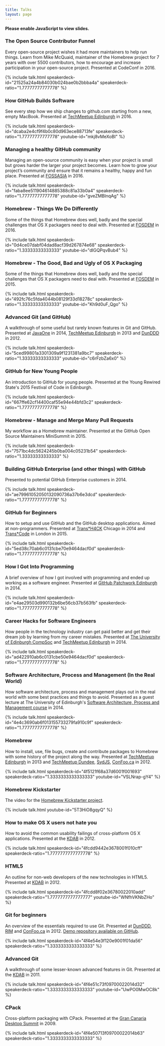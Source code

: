 ```yaml
---
title: Talks
layout: page
---
```

<noscript>**Please enable JavaScript to view slides.**</noscript>

### The Open Source Contributor Funnel
Every open-source project wishes it had more maintainers to help run things. Learn from Mike McQuaid, maintainer of the Homebrew project for 7 years with over 5500 contributors, how to encourage and increase participation in your open-source project. Presented at CodeConf in 2016.

{% include talk.html speakerdeck-id="21525a24a4b84030b024bae0b2bbba4a" speakerdeck-ratio="1.77777777777778" %}

### How GitHub Builds Software
See every step how we ship changes to github.com starting from a new, empty MacBook. Presented at [TechMeetup Edinburgh](http://techmeetup.co.uk/) in 2016.

{% include talk.html speakerdeck-id="dcaba2e4cf9f4b0c80d963ece88713fe" speakerdeck-ratio="1.77777777777778" youtube-id="mkj8vMeXoBI" %}

### Managing a healthy GitHub community
Managing an open-source community is easy when your project is small but grows harder the larger your project becomes. Learn how to grow your project’s community and ensure that it remains a healthy, happy and fun place. Presented at [FOSSASIA](http://2016.fossasia.org) in 2016.

{% include talk.html speakerdeck-id="faba8ee511904614885388c81a33b0a4" speakerdeck-ratio="1.77777777777778" youtube-id="gveZMBInqAg" %}

### Homebrew - Things We Do Differently
Some of the things that Homebrew does well, badly and the special challenges that OS X packagers need to deal with. Presented at [FOSDEM](https://fosdem.org) in 2016.

{% include talk.html speakerdeck-id="0d4ce07dabf04dad8acf39d267874e68" speakerdeck-ratio="1.33333333333333" youtube-id="dIGQPqvBub4" %}

### Homebrew - The Good, Bad and Ugly of OS X Packaging
Some of the things that Homebrew does well, badly and the special challenges that OS X packagers need to deal with. Presented at [FOSDEM](https://fosdem.org) in 2015.

{% include talk.html speakerdeck-id="492fc76c5fda4044b08129f33d18278c" speakerdeck-ratio="1.33333333333333" youtube-id="Kh9d0uF\_Qgo" %}

### Advanced Git (and GitHub)
A walkthrough of some useful but rarely known features in Git and GitHub. Presented at [JavaOne](https://www.oracle.com/javaone/index.html) in 2014, [TechMeetup Edinburgh](http://techmeetup.co.uk/) in 2013 and [DunDDD](http://dun.dddscotland.co.uk/) in 2012.

{% include talk.html speakerdeck-id="5ced99801a3301309a9f1231381a9bc7" speakerdeck-ratio="1.33333333333333" youtube-id="c6rFzbZa6x0" %}

### GitHub for New Young People
An introduction to GitHub for young people. Presented at the Young Rewired State's 2015 Festival of Code in Edinburgh.

{% include talk.html speakerdeck-id="667ffe62cf14400caf55e94e44bfd3c2" speakerdeck-ratio="1.77777777777778" %}

### Homebrew - Manage and Merge Many Pull Requests
My workflow as a Homebrew maintainer. Presented at the GitHub Open Source Maintainers MiniSummit in 2015.

{% include talk.html speakerdeck-id="7571bc4dc5624245b0ba004c05231b54" speakerdeck-ratio="1.33333333333333" %}

### Building GitHub Enterprise (and other things) with GitHub
Presented to potential GitHub Enterprise customers in 2014.

{% include talk.html speakerdeck-id="ae79961052050132090736a37b6e3dcd" speakerdeck-ratio="1.77777777777778" %}

### GitHub for Beginners
How to setup and use GitHub and the GitHub desktop applications. Aimed at non-programmers. Presented at [Trans*H4CK](http://www.transhack.org) Chicago in 2014 and [Trans*Code](http://trans-code.org) in London in 2015.

{% include talk.html speakerdeck-id="5ed38c70ab6c0131cbe70e9464dacf0d" speakerdeck-ratio="1.77777777777778" %}

### How I Got Into Programming
A brief overview of how I got involved with programming and ended up working as a software engineer. Presented at [GitHub Patchwork Edinburgh](https://github.com/blog/1907-patchwork-edinburgh) in 2014.

{% include talk.html speakerdeck-id="e4ae29503d990132b6be56cb37b563fb" speakerdeck-ratio="1.77777777777778" %}

### Career Hacks for Software Engineers
How people in the technology industry can get paid better and get their dream job by learning from my career mistakes. Presented at [The University of Edinburgh CompSoc](https://comp-soc.com/) and [TechMeetup Edinburgh](http://techmeetup.co.uk/) in 2014.

{% include talk.html speakerdeck-id="ad422910ab6c0131cbe50e9464dacf0d" speakerdeck-ratio="1.77777777777778" %}

### Software Architecture, Process and Management (In the Real World)
How software architecture, process and management plays out in the real world with some best practices and things to avoid. Presented as a guest lecture at The University of Edinburgh's [Software Architecture, Process and Management course](http://www.inf.ed.ac.uk/teaching/courses/sapm/) in 2014.

{% include talk.html speakerdeck-id="4e4c3690ab6f013155733279fa910c9f" speakerdeck-ratio="1.77777777777778" %}

### Homebrew
How to install, use, file bugs, create and contribute packages to Homebrew with some history of the project along the way. Presented at [TechMeetup Edinburgh](http://techmeetup.co.uk/) in 2013 and [TechMeetup Dundee](http://techdundee.eventbrite.co.uk/), [SydJS](http://www.sydjs.com), [ConFoo.ca](http://confoo.ca) in 2012.

{% include talk.html speakerdeck-id="4f5121f68a37d6001f001693" speakerdeck-ratio="1.3333333333333333" youtube-id="VSLNrap-gY4" %}

### Homebrew Kickstarter
The video for the [Homebrew Kickstarter project](http://www.kickstarter.com/projects/homebrew/brew-test-bot).

{% include talk.html youtube-id="5T3HiO8gqyQ" %}

### How to make OS X users not hate you
How to avoid the common usability failings of cross-platform OS X applications. Presented at the [KDAB](http://www.kdab.com) in 2012.

{% include talk.html speakerdeck-id="4fcdd9442e3678001f010cff" speakerdeck-ratio="1.7777777777777778" %}

### HTML5
An outline for non-web developers of the new technologies in HTML5. Presented at [KDAB](http://www.kdab.com) in 2012.

{% include talk.html speakerdeck-id="4fcdd8f02e36780022010add" speakerdeck-ratio="1.7777777777777777" youtube-id="WNfhVKNbZHo" %}

### Git for beginners
An overview of the essentials required to use Git. Presented at [DunDDD](http://dun.dddscotland.co.uk/), [RIM](http://www.rim.com) and [ConFoo.ca](http://confoo.ca) in 2012. [Demo repository available on GitHub](https://github.com/mikemcquaid/GitForBeginnersDemo).

{% include talk.html speakerdeck-id="4f4e54e3f120e9001f01da56" speakerdeck-ratio="1.3333333333333333" %}

### Advanced Git
A walkthrough of some lesser-known advanced features in Git. Presented at the [KDAB](http://www.kdab.com) in 2011.

{% include talk.html speakerdeck-id="4f4e51c73f09700022014d32" speakerdeck-ratio="1.3333333333333333" youtube-id="UwPO0MwOC8k" %}

### CPack
Cross-platform packaging with CPack. Presented at the [Gran Canaria Desktop Summit](http://www.grancanariadesktopsummit.org) in 2009.

{% include talk.html speakerdeck-id="4f4e50713f09700022014b63" speakerdeck-ratio="1.3333333333333333" %}
